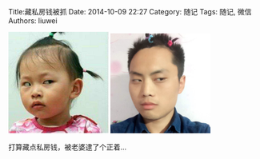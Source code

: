 Title:藏私房钱被抓
Date: 2014-10-09 22:27
Category: 随记
Tags: 随记, 微信
Authors: liuwei


<img src="../../static/images/2014/20141009/20141009.pic.jpg" alt="斜视" title="斜视" width="200" />
<img src="../../static/images/2014/20141009/20141009.pic_hd.jpg" alt="斜视" title="斜视" width="200" />

打算藏点私房钱，被老婆逮了个正着...